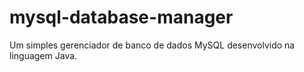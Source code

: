 # mysql-database-manager
Um simples gerenciador de banco de dados MySQL desenvolvido na linguagem Java.
